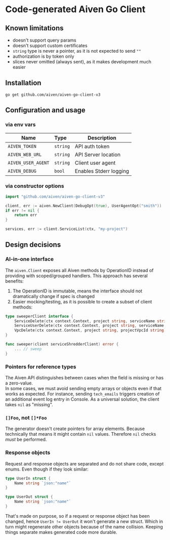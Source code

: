 # Code-generated Aiven Go Client

## Known limitations

- doesn't support query params
- doesn't support custom certificates
- `string` type is never a pointer, as it is not expected to send `""`
- authorization is by token only
- slices never omitted (always sent), as it makes development much easier

## Installation

``` shell
go get github.com/aiven/aiven-go-client-v3
```

## Configuration and usage

### via env vars

| Name               | Type     | Description            |
|--------------------|:---------|------------------------|
| `AIVEN_TOKEN`      | `string` | API auth token         |
| `AIVEN_WEB_URL`    | `string` | API Server location    |
| `AIVEN_USER_AGENT` | `string` | Client user agent      |
| `AIVEN_DEBUG`      | `bool`   | Enables Stderr logging |


### via constructor options

```go
import "github.com/aiven/aiven-go-client-v3"

client, err := aiven.NewClient(DebugOpt(true), UserAgentOpt("smith"))
if err != nil {
	return err
}

services, err := client.ServiceList(ctx, "my-project")
```

## Design decisions

### Al-in-one interface

The `aiven.Client` exposes all Aiven methods by OperationID instead of providing with scoped/grouped handlers. 
This approach has several benefits:

1. The OperationID is immutable, means the interface should not dramatically change if spec is changed
2. Easier mocking/testing, as it is possible to create a subset of client methods:

```go
type sweeperClient interface {
    ServiceDelete(ctx context.Context, project string, serviceName string) error
    ServiceUserDelete(ctx context.Context, project string, serviceName string, serviceUsername string) error
    VpcDelete(ctx context.Context, project string, projectVpcId string) (*vpc.VpcDeleteOut, error)
}

func sweeper(client serviceShredderClient) error {
	... // sweep
}
```

### Pointers for reference types

The Aiven API distinguishes between cases when the field is missing or has a zero-value.  
In some cases, we must avoid sending empty arrays or objects even if that works as expected.
For instance, sending `tech_emails` triggers creation of an additional event log entry in Console.
As a universal solution, the client takes `nil` as "missing".

### `[]Foo`, not `[]*Foo`

The generator doesn't create pointers for array elements.
Because technically that means it might contain `nil` values.
Therefore `nil` checks _must_ be performed.

### Response objects

Request and response objects are separated and do not share code, except enums.
Even though if they look similar:

```go
type UserIn struct {
	Name string `json:"name"`
}

type UserOut struct {
	Name string `json:"name"`
}
```

That's made on purpose, so if a request or response object has been changed, hence `UserIn != UserOut` 
it won't generate a new struct.
Which in turn might regenerate other objects because of the name collision.
Keeping things separate makes generated code more durable.
